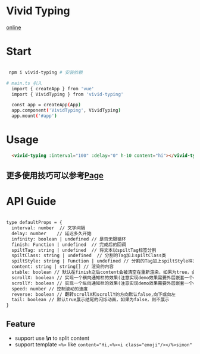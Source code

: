 # Vivid Typing

[online](http://vivid-typing.hejian.club/)


# Start

```bash

 npm i vivid-typing # 安装依赖

# main.ts 引入
  import { createApp } from 'vue'
  import { VividTyping } from 'vivid-typing'

  const app = createApp(App)
  app.component('VividTyping', VividTyping)
  app.mount('#app')
```

# Usage

```markdown
  <vivid-typing :interval="100" :delay="0" h-10 content="hi"></vivid-typing>
```
 ## 更多使用技巧可以参考[Page](https://github.com/Simon-He95/vivid-typing/blob/master/playground/src/App.vue)

# API Guide

```markdown

type defaultProps = {
  interval: number  // 文字间隔
  delay: number    // 延迟多久开始
  infinity: boolean | undefined // 是否无限循环
  finish: Function | undefined  // 完成后的回调
  spiltTag: string | undefined  // 将文本以spiltTag标签分割
  spiltClass: string | undefined  // 分割的Tag加上spiltClass类
  spiltStyle: string | Function | undefined // 分割的Tag加上spiltStyle样式，支持函数可以正对每个分割的Tag独立的style 
  content: string | string[] // 渲染的内容
  stable: boolean // 默认在finish之后content会被清空在重新渲染，如果为true，会在清空后立即展示content的第一个元素
  scrollX: boolean // 实现一个横向通知栏的效果(注意实现demo效果需要外层嵌套一个div加上overflow:hidden)
  scrollY: boolean // 实现一个纵向通知栏的效果(注意实现demo效果需要外层嵌套一个div加上overflow:hidden)
  speed: number // 控制滚动的速度
  reverse: boolean // 翻转scrollX和scrollY的方向默认false,向下或向左
  tail: boolean // 默认true展示结尾的闪烁动画，如果为false，则不展示
}

```

## Feature
- support use <strong><em>\n</em></strong> to split content
- support template `<%>` like `content="Hi,<%><i class="emoji"/></%>simon"`

